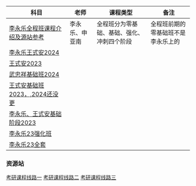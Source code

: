 | 科目                                                                                                                                                                                                                                                                                                                                                                                                                                                                                                                                                                                                                                                                                            | 老师           | 课程类型                                   | 备注                               |
| ----------------------------------------------------------------------------------------------------------------------------------------------------------------------------------------------------------------------------------------------------------------------------------------------------------------------------------------------------------------------------------------------------------------------------------------------------------------------------------------------------------------------------------------------------------------------------------------------------------------------------------------------------------------------------------------------- | -------------- | ------------------------------------------ | ---------------------------------- |
| [李永乐全程班课程介绍及源站参考](https://www.bilibili.com/cheese/play/ep49613)                                                                                                                                                                                                                                                                                                                                                                                                                                                                                                                                                                                                                  | 李永乐、申亚南 | 全程班分为零基础、基础、强化、冲刺四个阶段 | 全程班前期的零基础班不是李永乐上的 |
| [李永乐王式安2024](https://pan.baidu.com/s/1X1K9bApu1h7IQB3xsvKXeA?pwd=6666#list/path=%2Fsharelink1785403280-318182882776149%2F03.24%E6%95%B0%E5%AD%A6svip%E6%9C%80%E5%BC%BA%E5%A5%97%E9%A4%90%EF%BC%88%E6%AD%A4%E6%96%87%E4%BB%B6%E5%A4%B9%E8%87%AA%E5%8A%A8%E6%9B%B4%E6%96%B0%EF%BC%8C%E7%82%B9%E5%87%BB%E6%9F%A5%E7%9C%8B%EF%BC%8C%E6%9C%89%E9%97%AE%E9%A2%98%E8%81%94%E7%B3%BB%E5%AE%A2%E6%9C%8D%EF%BC%89%2F10.2024%E6%9D%8E%E6%B0%B8%E4%B9%90%E7%8E%8B%E5%BC%8F%E5%AE%89%E6%95%B0%E5%AD%A6%E5%9B%A2%E9%98%9F%E5%85%A8%E7%A8%8B%EF%BC%88%E6%9D%8E%E6%B0%B8%E4%B9%90%20%E7%8E%8B%E5%BC%8F%E5%AE%89%20%E5%88%98%E5%96%9C%E6%B3%A2%EF%BC%89&parentPath=%2Fsharelink1785403280-318182882776149) |
| [王式安2023](https://pan.baidu.com/s/1p0eSKRGWG7eULGaP_isJXA?pwd=pumm#list/path=%2Fsharelink4148872615-328782870343765%2F04.2023%E6%9D%8E%E6%B0%B8%E4%B9%90%E7%8E%8B%E5%BC%8F%E5%AE%89%E6%95%B0%E5%AD%A6%E5%9B%A2%E9%98%9F%EF%BC%88%E6%9D%8E%E6%B0%B8%E4%B9%90%20%E7%8E%8B%E5%BC%8F%E5%AE%89%20%E5%88%98%E5%96%9C%E6%B3%A2%EF%BC%89%2F04.2023%E5%9F%BA%E7%A1%80%E7%8F%AD%2F03.2023%E6%A6%82%E7%8E%87%E5%9F%BA%E7%A1%80%20%E7%8E%8B%E5%BC%8F%E5%AE%89&parentPath=%2Fsharelink4148872615-328782870343765)                                                                                                                                                                                         |
| [武忠祥基础班2024](https://pan.baidu.com/s/1X1K9bApu1h7IQB3xsvKXeA?pwd=6666#list/path=%2Fsharelink1785403280-318182882776149%2F03.24%E6%95%B0%E5%AD%A6svip%E6%9C%80%E5%BC%BA%E5%A5%97%E9%A4%90%EF%BC%88%E6%AD%A4%E6%96%87%E4%BB%B6%E5%A4%B9%E8%87%AA%E5%8A%A8%E6%9B%B4%E6%96%B0%EF%BC%8C%E7%82%B9%E5%87%BB%E6%9F%A5%E7%9C%8B%EF%BC%8C%E6%9C%89%E9%97%AE%E9%A2%98%E8%81%94%E7%B3%BB%E5%AE%A2%E6%9C%8D%EF%BC%89%2F07.2024%E6%9C%89%E9%81%93%E6%95%B0%E5%AD%A6%E5%AE%9A%E5%88%B6VIP%E9%95%BF%E7%BA%BF%E9%A2%86%E5%AD%A6%E7%8F%AD%EF%BC%88%E6%AD%A6%E5%BF%A0%E7%A5%A5%20%E5%88%98%E9%87%91%E5%B3%B0%EF%BC%89&parentPath=%2Fsharelink1785403280-318182882776149)                                     |
| [王式安基础班2023，,2024还没更](https://pan.baidu.com/s/1p0eSKRGWG7eULGaP_isJXA?pwd=pumm#list/path=%2Fsharelink4148872615-328782870343765%2F04.2023%E6%9D%8E%E6%B0%B8%E4%B9%90%E7%8E%8B%E5%BC%8F%E5%AE%89%E6%95%B0%E5%AD%A6%E5%9B%A2%E9%98%9F%EF%BC%88%E6%9D%8E%E6%B0%B8%E4%B9%90%20%E7%8E%8B%E5%BC%8F%E5%AE%89%20%E5%88%98%E5%96%9C%E6%B3%A2%EF%BC%89%2F04.2023%E5%9F%BA%E7%A1%80%E7%8F%AD&parentPath=%2Fsharelink4148872615-328782870343765)                                                                                                                                                                                                                                                  |
| [李永乐、王式安基础阶段2023](https://pan.baidu.com/s/1p0eSKRGWG7eULGaP_isJXA?pwd=pumm#list/path=%2Fsharelink4148872615-328782870343765%2F04.2023%E6%9D%8E%E6%B0%B8%E4%B9%90%E7%8E%8B%E5%BC%8F%E5%AE%89%E6%95%B0%E5%AD%A6%E5%9B%A2%E9%98%9F%EF%BC%88%E6%9D%8E%E6%B0%B8%E4%B9%90%20%E7%8E%8B%E5%BC%8F%E5%AE%89%20%E5%88%98%E5%96%9C%E6%B3%A2%EF%BC%89%2F04.2023%E5%9F%BA%E7%A1%80%E7%8F%AD&parentPath=%2Fsharelink4148872615-328782870343765)                                                                                                                                                                                                                                                     |
| [李永乐23强化班](https://pan.baidu.com/s/1p0eSKRGWG7eULGaP_isJXA?pwd=pumm#list/path=%2Fsharelink4148872615-328782870343765%2F04.2023%E6%9D%8E%E6%B0%B8%E4%B9%90%E7%8E%8B%E5%BC%8F%E5%AE%89%E6%95%B0%E5%AD%A6%E5%9B%A2%E9%98%9F%EF%BC%88%E6%9D%8E%E6%B0%B8%E4%B9%90%20%E7%8E%8B%E5%BC%8F%E5%AE%89%20%E5%88%98%E5%96%9C%E6%B3%A2%EF%BC%89%2F08.2023%E5%BC%BA%E5%8C%96%E7%8F%AD&parentPath=%2Fsharelink4148872615-328782870343765)                                                                                                                                                                                                                                                                 |
| [李永乐23全套](https://pan.baidu.com/s/1p0eSKRGWG7eULGaP_isJXA?pwd=pumm#list/path=%2Fsharelink4148872615-328782870343765%2F04.2023%E6%9D%8E%E6%B0%B8%E4%B9%90%E7%8E%8B%E5%BC%8F%E5%AE%89%E6%95%B0%E5%AD%A6%E5%9B%A2%E9%98%9F%EF%BC%88%E6%9D%8E%E6%B0%B8%E4%B9%90%20%E7%8E%8B%E5%BC%8F%E5%AE%89%20%E5%88%98%E5%96%9C%E6%B3%A2%EF%BC%89&parentPath=%2Fsharelink4148872615-328782870343765)                                                                                                                                                                                                                                                                                                        |



### 资源站
[考研课程线路一](https://note.youdao.com/ynoteshare/index.html?id=e1145ea8ccaa6da0a6f52ea7d1d1a1f0&type=note&_time=1675495824114)
[考研课程线路二](https://www.kdocs.cn/l/cuz2ECiziPF8)
[考研课程线路三](https://pan.baidu.com/s/1hwpZwiYS3mVNN4SP9dgF1Q?pwd=tbgx#list/path=%2F)
